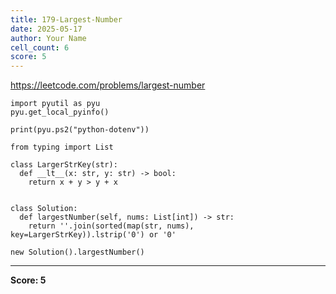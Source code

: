 ```yaml
---
title: 179-Largest-Number
date: 2025-05-17
author: Your Name
cell_count: 6
score: 5
---
```


https://leetcode.com/problems/largest-number


```
import pyutil as pyu
pyu.get_local_pyinfo()
```


```
print(pyu.ps2("python-dotenv"))
```


```
from typing import List
```


```
class LargerStrKey(str):
  def __lt__(x: str, y: str) -> bool:
    return x + y > y + x


class Solution:
  def largestNumber(self, nums: List[int]) -> str:
    return ''.join(sorted(map(str, nums), key=LargerStrKey)).lstrip('0') or '0'
```


```
new Solution().largestNumber()
```


---
**Score: 5**